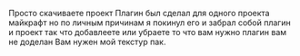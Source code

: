 Просто скачиваете проект
Плагин был сделал для одного проекта майкрафт но по личным причинам я покинул его и забрал собой плагин и проект так что добавлеете или убраете то что вам нужно плагин вам не доделан
Вам нужен мой текстур пак.
